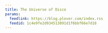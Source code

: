 ```yaml
---
title: The Universe of Disco
params:
  feedlink: https://blog.plover.com/index.rss
  feedid: 1c4e9fe2d934513891d1f6bbf66e7d18
---
```

